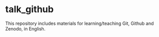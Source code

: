 # talk_github

This repository includes materials for learning/teaching Git, Github and Zenodo, in English. 
